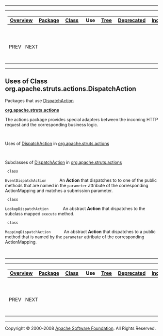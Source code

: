 ------------------------------------------------------------------------

<span id="navbar_top"></span> [](#skip-navbar_top "Skip navigation links")

<table>
<colgroup>
<col width="50%" />
<col width="50%" />
</colgroup>
<tbody>
<tr class="odd">
<td align="left"><span id="navbar_top_firstrow"></span>
<table>
<tbody>
<tr class="odd">
<td align="left"><a href="../../../../../overview-summary.html.md"><strong>Overview</strong></a> </td>
<td align="left"><a href="../package-summary.html.md"><strong>Package</strong></a> </td>
<td align="left"><a href="../../../../../org/apache/struts/actions/DispatchAction.html.md" title="class in org.apache.struts.actions"><strong>Class</strong></a> </td>
<td align="left"> <strong>Use</strong> </td>
<td align="left"><a href="../package-tree.html.md"><strong>Tree</strong></a> </td>
<td align="left"><a href="../../../../../deprecated-list.html.md"><strong>Deprecated</strong></a> </td>
<td align="left"><a href="../../../../../index-all.html.md"><strong>Index</strong></a> </td>
<td align="left"><a href="../../../../../help-doc.html.md"><strong>Help</strong></a> </td>
</tr>
</tbody>
</table></td>
<td align="left"></td>
</tr>
<tr class="even">
<td align="left"> PREV   NEXT</td>
<td align="left"><a href="../../../../../index.html.md?org/apache/struts/actions//class-useDispatchAction.html"><strong>FRAMES</strong></a>    <a href="DispatchAction.html"><strong>NO FRAMES</strong></a>    
<a href="../../../../../allclasses-noframe.html.md"><strong>All Classes</strong></a></td>
</tr>
</tbody>
</table>

<span id="skip-navbar_top"></span>

------------------------------------------------------------------------

**Uses of Class
 org.apache.struts.actions.DispatchAction**
-------------------------------------------

Packages that use [DispatchAction](../../../../../org/apache/struts/actions/DispatchAction.html.md "class in org.apache.struts.actions")

[**org.apache.struts.actions**](#org.apache.struts.actions)

The actions package provides special adapters between the incoming HTTP request and the corresponding business logic. 

 

<span id="org.apache.struts.actions"></span>

Uses of [DispatchAction](../../../../../org/apache/struts/actions/DispatchAction.html.md "class in org.apache.struts.actions") in [org.apache.struts.actions](../../../../../org/apache/struts/actions/package-summary.html)

 

Subclasses of [DispatchAction](../../../../../org/apache/struts/actions/DispatchAction.html.md "class in org.apache.struts.actions") in [org.apache.struts.actions](../../../../../org/apache/struts/actions/package-summary.html)

` class`

`EventDispatchAction`
           An **Action** that dispatches to to one of the public methods that are named in the `parameter` attribute of the corresponding ActionMapping and matches a submission parameter.

` class`

`LookupDispatchAction`
            An abstract **Action** that dispatches to the subclass mapped `execute` method.

` class`

`MappingDispatchAction`
           An abstract **Action** that dispatches to a public method that is named by the `parameter` attribute of the corresponding ActionMapping.

 

------------------------------------------------------------------------

<span id="navbar_bottom"></span> [](#skip-navbar_bottom "Skip navigation links")

<table>
<colgroup>
<col width="50%" />
<col width="50%" />
</colgroup>
<tbody>
<tr class="odd">
<td align="left"><span id="navbar_bottom_firstrow"></span>
<table>
<tbody>
<tr class="odd">
<td align="left"><a href="../../../../../overview-summary.html.md"><strong>Overview</strong></a> </td>
<td align="left"><a href="../package-summary.html.md"><strong>Package</strong></a> </td>
<td align="left"><a href="../../../../../org/apache/struts/actions/DispatchAction.html.md" title="class in org.apache.struts.actions"><strong>Class</strong></a> </td>
<td align="left"> <strong>Use</strong> </td>
<td align="left"><a href="../package-tree.html.md"><strong>Tree</strong></a> </td>
<td align="left"><a href="../../../../../deprecated-list.html.md"><strong>Deprecated</strong></a> </td>
<td align="left"><a href="../../../../../index-all.html.md"><strong>Index</strong></a> </td>
<td align="left"><a href="../../../../../help-doc.html.md"><strong>Help</strong></a> </td>
</tr>
</tbody>
</table></td>
<td align="left"></td>
</tr>
<tr class="even">
<td align="left"> PREV   NEXT</td>
<td align="left"><a href="../../../../../index.html.md?org/apache/struts/actions//class-useDispatchAction.html"><strong>FRAMES</strong></a>    <a href="DispatchAction.html"><strong>NO FRAMES</strong></a>    
<a href="../../../../../allclasses-noframe.html.md"><strong>All Classes</strong></a></td>
</tr>
</tbody>
</table>

<span id="skip-navbar_bottom"></span>

------------------------------------------------------------------------

Copyright © 2000-2008 [Apache Software Foundation](http://www.apache.org/). All Rights Reserved.
